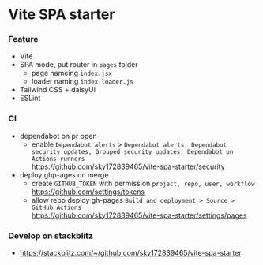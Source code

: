 # Vite SPA starter

### Feature

- Vite
- SPA mode, put router in `pages` folder
  - page nameing `index.jsx`
  - loader naming `index.loader.js`
- Tailwind CSS + daisyUI
- ESLint

### CI

- dependabot on pr open
  - enable `Dependabot alerts` > `Dependabot alerts, Dependabot security updates, Grouped security updates, Dependabot on Actions runners`<br />
    https://github.com/sky172839465/vite-spa-starter/security
- deploy ghp-ages on merge
  - create `GITHUB_TOKEN` with permission `project, repo, user, workflow`<br />
    https://github.com/settings/tokens
  - allow repo deploy gh-pages `Build and deployment > Source > GitHub Actions`<br />
    https://github.com/sky172839465/vite-spa-starter/settings/pages

### Develop on stackblitz

- https://stackblitz.com/~/github.com/sky172839465/vite-spa-starter
